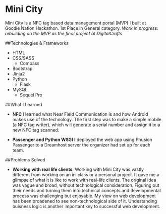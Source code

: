 # Mini City

Mini City is a NFC tag based data management portal (MVP) I built at Goodie Nation Hackathon. 1st Place in General category. <i>Work in progress: rebuilding on the MVP as the final project at DigitalCrafts</i>


##Technologies & Frameworks 
- HTML
- CSS/SASS
  - Compass
- Bootstrap
- Jinja2
- Python
  - Flask
- MySQL
  - Sequel Pro

##What I Learned
- **NFC** I learned what Near Field Communication is and how Android makes use of the technology. The first step was to make a simple mobile (a NFC tag writer), which will generate a serial number and assign it to a new NFC tag scanned. 

- **Passenger and Python WSGI** I deployed the web app using Phusion Passenger to a Dreamhost server the organizer had set up for each team. 

##Problems Solved
- **Working with real life clients**: Working with Mini City was vastly different from working on an in-class or a personal project. It gave me a glimpse of what it is like to work with real-life clients. The original idea was vague and broad, without technological consideration. Figuring out their needs and turning them into technical concepts and developmental process was challenging but enjoyable. My view on web development has been broadened to see non-technological side of it. Undestanding buisness logic is another important key to successful web development.

